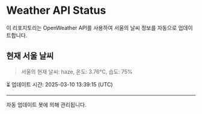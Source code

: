 
# Weather API Status

이 리포지토리는 OpenWeather API를 사용하여 서울의 날씨 정보를 자동으로 업데이트합니다.

## 현재 서울 날씨
> 서울의 현재 날씨: haze, 온도: 3.76°C, 습도: 75%

⏳ 업데이트 시간: 2025-03-10 13:39:15 (UTC)

---
자동 업데이트 봇에 의해 관리됩니다.

